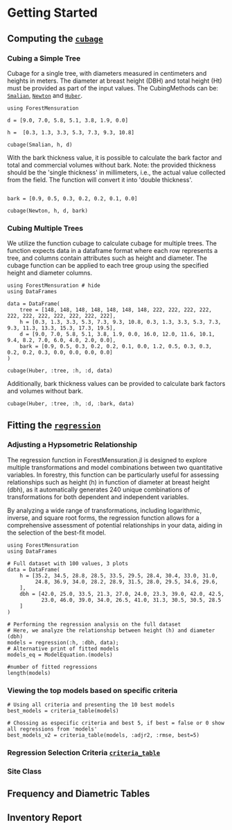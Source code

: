# Getting Started

## Computing the [`cubage`](@ref)

### Cubing a Simple Tree

Cubage for a single tree, with diameters measured in centimeters and heights in meters. The diameter at breast height (DBH) and total height (Ht) must be provided as part of the input values.
The CubingMethods can be: [`Smalian`](@ref), [`Newton`](@ref) and [`Huber`](@ref).

```@example ex_cub_01
using ForestMensuration

d = [9.0, 7.0, 5.8, 5.1, 3.8, 1.9, 0.0]

h =  [0.3, 1.3, 3.3, 5.3, 7.3, 9.3, 10.8]

cubage(Smalian, h, d)
```

With the bark thickness value, it is possible to calculate the bark factor and total and commercial volumes without bark. Note: the provided thickness should be the 'single thickness' in millimeters, i.e., the actual value collected from the field. The function will convert it into 'double thickness'.

```@example ex_cub_01

bark = [0.9, 0.5, 0.3, 0.2, 0.2, 0.1, 0.0]

cubage(Newton, h, d, bark)
```

### Cubing Multiple Trees

We utilize the function cubage to calculate cubage for multiple trees. The function expects data in a dataframe format where each row represents a tree, and columns contain attributes such as height and diameter. The cubage function can be applied to each tree group using the specified height and diameter columns.

```@example ex_cub_02
using ForestMensuration # hide
using DataFrames

data = DataFrame(
    tree = [148, 148, 148, 148, 148, 148, 148, 222, 222, 222, 222, 222, 222, 222, 222, 222, 222, 222],
    h = [0.3, 1.3, 3.3, 5.3, 7.3, 9.3, 10.8, 0.3, 1.3, 3.3, 5.3, 7.3, 9.3, 11.3, 13.3, 15.3, 17.3, 19.5],
    d = [9.0, 7.0, 5.8, 5.1, 3.8, 1.9, 0.0, 16.0, 12.0, 11.6, 10.1, 9.4, 8.2, 7.0, 6.0, 4.0, 2.0, 0.0],
    bark = [0.9, 0.5, 0.3, 0.2, 0.2, 0.1, 0.0, 1.2, 0.5, 0.3, 0.3, 0.2, 0.2, 0.3, 0.0, 0.0, 0.0, 0.0]
)

cubage(Huber, :tree, :h, :d, data)
```

Additionally, bark thickness values can be provided to calculate bark factors and volumes without bark.

```@example ex_cub_02
cubage(Huber, :tree, :h, :d, :bark, data)
```

## Fitting the [`regression`](@ref)

### Adjusting a Hypsometric Relationship

The regression function in ForestMensuration.jl is designed to explore multiple transformations and model combinations between two quantitative variables. In forestry, this function can be particularly useful for assessing relationships such as height (h) in function of diameter at breast height (dbh), as it automatically generates 240 unique combinations of transformations for both dependent and independent variables.

By analyzing a wide range of transformations, including logarithmic, inverse, and square root forms, the regression function allows for a comprehensive assessment of potential relationships in your data, aiding in the selection of the best-fit model.

```@example regression_data
using ForestMensuration
using DataFrames

# Full dataset with 100 values, 3 plots
data = DataFrame(
    h = [35.2, 34.5, 28.8, 28.5, 33.5, 29.5, 28.4, 30.4, 33.0, 31.0,
         24.8, 36.9, 34.0, 28.2, 28.9, 31.5, 28.0, 29.5, 34.6, 29.6,
    ],
    dbh = [42.0, 25.0, 33.5, 21.3, 27.0, 24.0, 23.3, 39.0, 42.0, 42.5,
           23.0, 46.0, 39.0, 34.0, 26.5, 41.0, 31.3, 30.5, 30.5, 28.5
    ]
)

# Performing the regression analysis on the full dataset
# Here, we analyze the relationship between height (h) and diameter (dbh)
models = regression(:h, :dbh, data);
# Alternative print of fitted models
models_eq = ModelEquation.(models)
```

```@example regression_data
#number of fitted regressions
length(models)
```

### Viewing the top models based on specific criteria

```@example regression_data
# Using all criteria and presenting the 10 best models
best_models = criteria_table(models)
```

```@example regression_data
# Chossing as especific criteria and best 5, if best = false or 0 show all regressions from 'models'
best_models_v2 = criteria_table(models, :adjr2, :rmse, best=5)
```

### Regression Selection Criteria [`criteria_table`](@ref)

### Site Class

## Frequency and Diametric Tables

## Inventory Report
